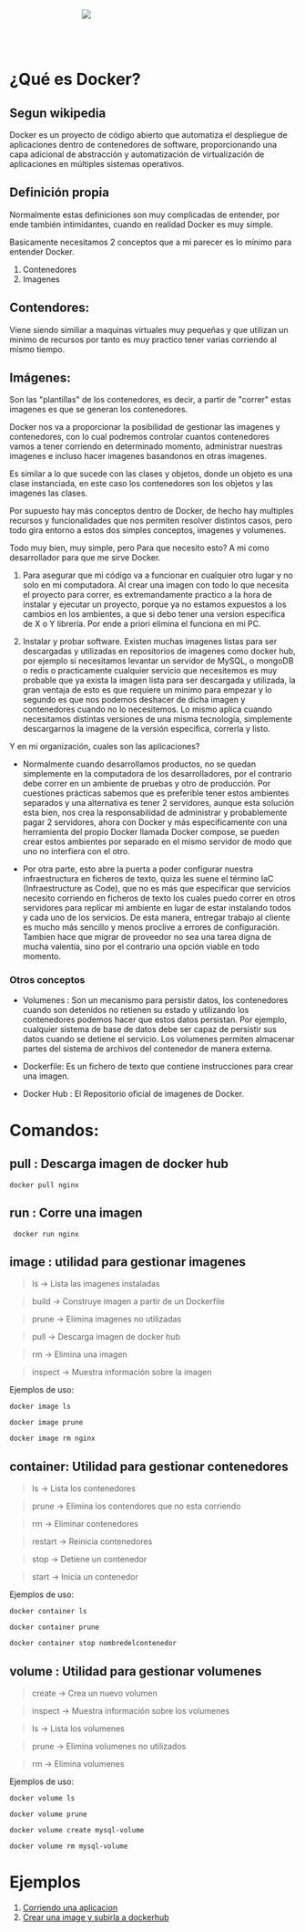 <img src="https://www.docker.com/sites/default/files/d8/styles/role_icon/public/2019-07/vertical-logo-monochromatic.png?itok=erja9lKc" style="max-width : 250px; margin-left : auto; margin-right: auto; display: block; padding : 50px;">

# ¿Qué es Docker?

## Segun wikipedia

Docker es un proyecto de código abierto que automatiza el despliegue de aplicaciones dentro de contenedores de software, proporcionando una capa adicional de abstracción y automatización de virtualización de aplicaciones en múltiples sistemas operativos.

## Definición propia

Normalmente estas definiciones son muy complicadas de entender, por ende también intimidantes, cuando en realidad Docker es muy simple.

Basicamente necesitamos 2 conceptos que a mi parecer es lo mínimo para entender Docker.

1. Contenedores
2. Imagenes

## Contendores:

Viene siendo similiar a maquinas virtuales muy pequeñas y que utilizan un minimo de recursos por tanto es muy practico tener varias corriendo al mismo tiempo.

## Imágenes:

Son las "plantillas" de los contenedores, es decir, a partir de "correr" estas imagenes es que se generan los contenedores.

Docker nos va a proporcionar la posibilidad de gestionar las imagenes y contenedores, con lo cual podremos controlar cuantos contenedores vamos a tener corriendo en determinado momento, administrar nuestras imagenes e incluso hacer imagenes basandonos en otras imagenes.

Es similar a lo que sucede con las clases y objetos, donde un objeto es una clase instanciada, en este caso los contenedores son los objetos y las imagenes las clases.

Por supuesto hay más conceptos dentro de Docker, de hecho hay multiples recursos y funcionalidades que nos permiten resolver distintos casos, pero todo gira entorno a estos dos simples conceptos, imagenes y volumenes.

Todo muy bien, muy simple, pero
Para que necesito esto? A mi como desarrollador para que me sirve Docker.

1. Para asegurar que mi código va a funcionar en cualquier otro lugar y no solo en mi computadora.
   Al crear una imagen con todo lo que necesita el proyecto para correr, es extremandamente practico a la hora de instalar y ejecutar un proyecto, porque ya no estamos expuestos a los cambios en los ambientes, a que si debo tener una version especifica de X o Y librería. Por ende a priori elimina el funciona en mi PC.

2. Instalar y probar software.
   Existen muchas imagenes listas para ser descargadas y utilizadas en repositorios de imagenes como docker hub, por ejemplo si necesitamos levantar un servidor de MySQL, o mongoDB o redis o practicamente cualquier servicio que necesitemos es muy probable que ya exista la imagen lista para ser descargada y utilizada, la gran ventaja de esto es que requiere un minimo para empezar y lo segundo es que nos podemos deshacer de dicha imagen y contenedores cuando no lo necesitemos. Lo mismo aplica cuando necesitamos distintas versiones de una misma tecnología, simplemente descargarnos la imagene de la versión especifica, correrla y listo.

Y en mi organización, cuales son las aplicaciones?

- Normalmente cuando desarrollamos productos, no se quedan simplemente en la computadora de los desarrolladores, por el contrario debe correr en un ambiente de pruebas y otro de producción.
  Por cuestiones prácticas sabemos que es preferible tener estos ambientes separados y una alternativa es tener 2 servidores, aunque esta solución esta bien, nos crea la responsabilidad de administrar y probablemente pagar 2 servidores, ahora con Docker y más especificamente con una herramienta del propio Docker llamada Docker compose, se pueden crear estos ambientes por separado en el mismo servidor de modo que uno no interfiera con el otro.

- Por otra parte, esto abre la puerta a poder configurar nuestra infraestructura en ficheros de texto, quiza les suene el término IaC (Infraestructure as Code), que no es más que especificar que servicios necesito corriendo en ficheros de texto los cuales puedo correr en otros servidores para replicar mi ambiente en lugar de estar instalando todos y cada uno de los servicios. De esta manera, entregar trabajo al cliente es mucho más sencillo y menos proclive a errores de configuración. Tambien hace que migrar de proveedor no sea una tarea digna de mucha valentía, sino por el contrario una opción viable en todo momento.

### Otros conceptos

- Volumenes : Son un mecanismo para persistir datos, los contenedores cuando son detenidos no retienen su estado y utilizando los contenedores podemos hacer que estos datos persistan. Por ejemplo, cualquier sistema de base de datos debe ser capaz de persistir sus datos cuando se detiene el servicio. Los volumenes permiten almacenar partes del sistema de archivos del contenedor de manera externa.

- Dockerfile: Es un fichero de texto que contiene instrucciones para crear una imagen.

- Docker Hub : El Repositorio oficial de imagenes de Docker.

# Comandos:

## pull : Descarga imagen de docker hub

	docker pull nginx

## run : Corre una imagen

	 docker run nginx

## image : utilidad para gestionar imagenes

> ls -> Lista las imagenes instaladas

> build -> Construye imagen a partir de un Dockerfile

> prune -> Elimina imagenes no utilizadas

> pull -> Descarga imagen de docker hub

> rm -> Elimina una imagen

> inspect -> Muestra información sobre la imagen

Ejemplos de uso:

	docker image ls

	docker image prune

	docker image rm nginx

## container: Utilidad para gestionar contenedores

> ls -> Lista los contenedores

> prune -> Elimina los contendores que no esta corriendo

> rm -> Eliminar contenedores

> restart -> Reinicia contenedores

> stop -> Detiene un contenedor

> start -> Inicia un contenedor

Ejemplos de uso:

	docker container ls

	docker container prune

	docker container stop nombredelcontenedor

## volume : Utilidad para gestionar volumenes

> create -> Crea un nuevo volumen

> inspect -> Muestra información sobre los volumenes

> ls -> Lista los volumenes

> prune -> Elimina volumenes no utilizados

> rm -> Elimina volumenes

Ejemplos de uso:

    docker volume ls

    docker volume prune

    docker volume create mysql-volume

    docker volume rm mysql-volume

# Ejemplos

1.  [Corriendo una aplicacion](Example1/)
2.  [Crear una image y subirla a dockerhub](Example2/)
